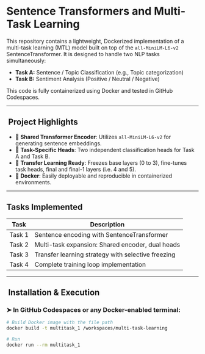 
# Sentence Transformers and Multi-Task Learning

This repository contains a lightweight, Dockerized implementation of a multi-task learning (MTL) model built on top of the `all-MiniLM-L6-v2` SentenceTransformer. It is designed to handle two NLP tasks simultaneously:

- **Task A:** Sentence / Topic Classification (e.g., Topic categorization)
- **Task B:** Sentiment Analysis (Positive / Neutral / Negative)

This code is fully containerized using Docker and tested in GitHub Codespaces.

---

##  Project Highlights

- 🔗 **Shared Transformer Encoder**: Utilizes `all-MiniLM-L6-v2` for generating sentence embeddings.
- 🔀 **Task-Specific Heads**: Two independent classification heads for Task A and Task B.
- 🧠 **Transfer Learning Ready**: Freezes base layers (0 to 3), fine-tunes task heads, final and final-1 layers (i.e. 4 and 5).
- 🐳 **Docker**: Easily deployable and reproducible in containerized environments.

---

## Tasks Implemented

| Task   | Description                                        |
| ------ | -------------------------------------------------- |
| Task 1 | Sentence encoding with SentenceTransformer         |
| Task 2 | Multi-task expansion: Shared encoder, dual heads   |
| Task 3 | Transfer learning strategy with selective freezing |
| Task 4 | Complete training loop implementation              |

---

##  Installation & Execution

### ➤ In GitHub Codespaces or any Docker-enabled terminal:

```bash
# Build Docker image with the file path
docker build -t multitask_1 /workspaces/multi-task-learning 

# Run 
docker run --rm multitask_1
```
